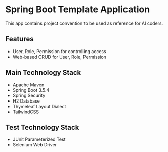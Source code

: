 # Spring Boot Template Application

This app contains project convention to be used as reference for AI coders.

## Features ##

* User, Role, Permission for controlling access
* Web-based CRUD for User, Role, Permission

## Main Technology Stack ##

* Apache Maven
* Spring Boot 3.5.4
* Spring Security
* H2 Database
* Thymeleaf Layout Dialect
* TailwindCSS

## Test Technology Stack

* JUnit Parameterized Test
* Selenium Web Driver
